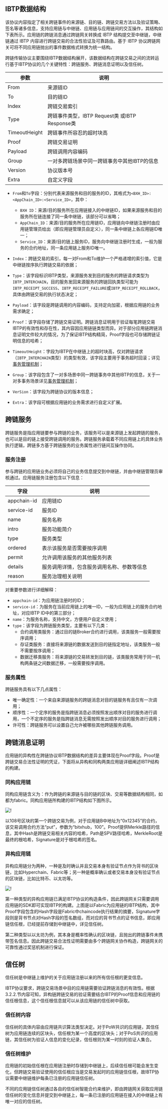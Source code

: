 ## <a name="ibtpAnchor">IBTP数据结构</a>

该协议内容指定了相关跨链事件的来源链、目的链、跨链交易方法以及验证策略、签名等诸多信息，支持应用链与中继链、应用链与应用链间的交互操作，其结构如下表所示。应用链的跨链消息通过跨链网关转换成 IBTP 结构提交至中继链，中继链通过 IBTP 内容进行跨链交易的合法性验证及可靠路由。基于 IBTP 协议跨链网关可将不同应用链抛出的事件数据格式转换为统一结构。

跨链传输协议主要围绕IBTP数据结构展开，该数据结构在跨链交易之间的流转运行基于IBTP协议的几个关键特性：跨链服务、跨链消息证明以及信任树。

| 参数          | 说明                                           |
| ------------- | ---------------------------------------------- |
| From          | 来源链ID                                       |
| To            | 目的链ID                                       |
| Index         | 跨链交易索引                                   |
| Type          | 跨链事件类型，IBTP Request类 或IBTP Response类 |
| TimeoutHeight | 跨链事件所容忍的超时块高                       |
| Proof         | 跨链交易证明                                   |
| Payload       | 跨链调用内容编码                               |
| Group         | 一对多跨链场景中同一跨链事务中其他IBTP的信息   |
| Version       | 协议版本号                                     |
| Extra         | 自定义字段                                     |

- `From`和`To`字段：分别代表来源服务和目的服务的ID，其格式为`<BXH_ID>:<AppChain_ID>:<Service_ID>`，其中：
    - `BXH ID`：来源/目的服务所在应用链接入的中继链ID，如果来源服务和目的服务所在链连接了同一条中继链，该部分可以省略；
    - `AppChain_ID`：来源/目的服务所在应用链ID，应用链向中继链注册时由应用链管理员给出（即应用链管理员自定义），同一条中继链上各应用链ID唯一；
    - `Service_ID`：来源/目的链上服务ID，服务向中继链注册时生成，一般为服务的合约地址，同一条应用链上服务ID唯一。

- `Index`：跨链交易的索引，每一对From和To维护一个严格递增的索引值，它是中继链按序执行跨链交易的依据；
- `Type`：该字段标识IBTP类型，来源服务发到目的服务的跨链请求类型为`IBTP_INTERCHAIN`，目的服务发回来源服务的跨链回执类型可能为`IBTP_RECEIPT_SUCCESS`、`IBTP_RECEIPT_FAILURE`或`IBTP_RECEIPT_ROLLBACK`，具体由跨链交易的执行状态决定；
- `Payload`：该字段是跨链调用的内容编码，支持定向加密，根据应用链的业务需求确定；
- `Proof`：该字段存储了跨链交易证明。跨链消息证明用于验证每笔跨链交易IBTP的有效性和存在性，其内容因应用链链类型而异。对于部分应用链跨链消息证明文件较大的情况，为了保证IBTP结构精简，Proof字段也可存储跨链证明信息的哈希；
- `TimeoutHeight`：字段为IBTP在中继链上的超时块高，仅对跨链请求（`IBTP_INTERCHAIN`类型）的类型有效，该字段主要用于事务超时回滚；详见<a href="../../design/interchain_transaction/#txManagerAnchor">事务管理机制</a>；
- `Group`：该字段包含了一对多场景中同一跨链事务中其他IBTP的信息，关于一对多事务场景详见<a href="../../design/interchain_transaction/#txManagerAnchor">事务管理机制</a>；
- `VerSion`：该字段为跨链协议的版本信息；
- `Extra`：该字段可根据应用链的业务需求进行自定义扩展。

## <a name="serviceAnchor">跨链服务</a>

跨链服务是指应用链要参与跨链的业务，该服务可以是来源链上发起跨链的服务，也可以是目的链上接受跨链调用的服务。跨链服务承载着不同应用链上的具体业务执行逻辑，跨链多方基于跨链服务的业务属性进行链间互操作协同。

### 服务注册

参与跨链的应用链业务必须将自己的业务信息提交到中继链，并由中继链管理员审核通过。应用链服务注册包含以下信息：

| 字段        | 说明                                       |
| ----------- | ------------------------------------------ |
| appchain-id | 应用链ID                                   |
| service-id  | 服务ID                                     |
| name        | 服务名称                                   |
| intro       | 服务功能简介                               |
| type        | 服务类型                                   |
| ordered     | 表示该服务是否需要按序调用                 |
| permit      | 允许调用该服务的其他服务列表               |
| details     | 服务调用详情，包含服务调用名称、参数等信息 |
| reason      | 服务治理相关说明                           |

对重要参数进行详细解释：

- `appchain-id`：为应用链注册时的ID；
- `service-id`：为服务在当前应用链上的唯一ID，一般为应用链上的服务合约地址，对应IBTP ID中的第三部分；
- `name`：为服务名称，支持中文，方便用户自定义使用；
- `type`：该字段为跨链服务类型，主要有以下几类：
    - 合约调用类服务：通过目的链Broker合约进行调用，该类服务一般需要按序调用；
    - 存证类服务：直接将来源链的数据发送到目的链指定地址，该类服务一般不需要按序调用；
    - 数据迁移类服务：将来源链的交易转发到目的链，该类服务常用于同一机构两条链之间数据迁移，一般需要按序调用。
    


### 服务属性

跨链服务具有以下几点属性：

- 唯一确定性：一个来自来源链服务的跨链消息对目的链服务有且仅有一次调用；
- 顺序性：一个定序的服务是指跨链消息必须按照发出顺序对目的服务进行调用，一个不定序的服务是指跨链消息无需按照发出顺序对目的服务进行调用；
- 许可性：跨链服务可以设置自己允许被哪些其他跨链服务调用。



## 跨链消息证明

应用链的异构性在跨链协议IBTP数据结构的差异主要体现在Proof字段。Proof是跨链交易合法性证明的凭证，下面将从异构和同构两类应用链详细阐述IBTP结构的构建。

### 同构应用链

同构应用链含义为：作为跨链的来源链与目的链的区块、交易等数据结构相同，如都为fabric。同构应用链所构建的IBTP结构如下图所示。

![!](../../assets/same-arch-ibtp.png)

以108号区块的第一个跨链交易为例，对于应用链B中地址为“0x12345”的合约，该交易调用合约方法“put”，参数为“bitxhub，100”。Proof提供Merkle路径的信息，其中Hash是跨链交易相关内容的哈希，Path是SPV路径哈希，MerkleRoot是最终的根哈希，Signature是对于根哈希的签名。

### 异构应用链

异构应用链分为两种，一种是及时确认并且交易本身有验证节点作为背书的区块链，比如Hyperchain、Fabric等；另一种是概率确认或者交易本身没有验证节点的区块链，比如比特币、以太坊等。

![!](../../assets/diff-arch-ibtp.png)

第一种类型的异构应用链已满足IBTP协议的构造条件，因此跨链网关只需要调用应用链的SDK即可实现IBTP的构建。上图是以Fabric为应用链的IBTP结构，其中Proof字段包含的Hash字段是Fabric中chaincode执行结果的摘要，Signature字段则是背书节点对Hash字段的签名数组，而对应的背书节点的证书信息，即应用链信任根，已经提前存储到中继链中，详见信任树。

第二种类型以以太坊为例，其本身是概率性确认的区块链，且抛出的跨链事件未携带签名信息。因此跨链交易合法性证明需要由多个跨链网关协作构造，跨链网关的可靠性通过奖惩机制进行保证。

## 信任树

信任树是中继链上维护的关于应用链注册以来的所有信任根的更变信息。

IBTP协议要求，跨链交易场景中目的应用链需要验证跨链消息的有效性。根据3.2.2.节内容可知，异构链跨链交易的验证需要结合IBTP的Proof信息和应用链的信任根信息，这个信任根信息就可以从该应用链的信任树中获取。

### 信任树内容

信任树的具体内容由应用链共识算法类型决定。对于PoW共识的应用链，其信任树为应用链连续的区块头，信任根为某一个高度的区块头；对于PoS共识的应用链，其信任树为验证人信息的变化纪录，信任根则为某一时刻的验证人集合。

### 信任树维护

应用链的初始信任根在应用链注册时存储到中继链上，后续信任根可能会发生变化，但跨链交易验证使用的信任根应当是交易发起时的应用链信任根，故IBTP协议需要中继链维护每条已注册的应用链信任树。

不同的应用链信任树通过各自的信任树智能合约来维护，即由跨链网关获取应用链信任树的变化信息并提交到中继链上，每一条已注册的应用链在接入的中继链上有唯一对应的信任树。